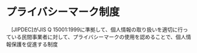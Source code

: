 # プライバシーマーク制度
　[JIPDEC]がJIS Q 15001:1999に準拠して、個人情報の取り扱いを適切に行っている民間事業者に対して、プライバシーマークの使用を認めることで、個人情報保護を促進する制度
